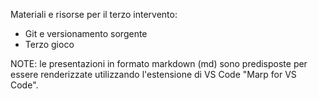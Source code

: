 Materiali e risorse per il terzo intervento:
- Git e versionamento sorgente
- Terzo gioco

NOTE: le presentazioni in formato markdown (md) sono predisposte per essere renderizzate utilizzando l'estensione di VS Code "Marp for VS Code".
